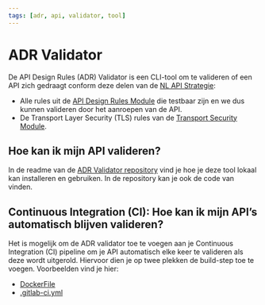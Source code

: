 ```yaml
---
tags: [adr, api, validator, tool]
---
```


# ADR Validator

De API Design Rules (ADR) Validator is een CLI-tool om te valideren of een API zich gedraagt conform deze delen van de [NL API Strategie](https://geonovum.github.io/KP-APIs/API-strategie-algemeen/Inleiding/):

- Alle rules uit de [API Design Rules Module](https://gitdocumentatie.logius.nl/publicatie/api/adr/) die testbaar zijn en we dus kunnen valideren door het aanroepen van de API.
- De Transport Layer Security (TLS) rules van de [Transport Security Module](https://docs.geostandaarden.nl/api/API-Strategie-mod-transport-security/#transport-security).

## Hoe kan ik mijn API valideren?

In de readme van de [ADR Validator repository](https://gitlab.com/commonground/don/adr-validator) vind je hoe je deze tool lokaal kan installeren en gebruiken. In de repository kan je ook de code van vinden.

## Continuous Integration (CI): Hoe kan ik mijn API’s automatisch blijven valideren?

Het is mogelijk om de ADR validator toe te voegen aan je Continuous Integration (CI) pipeline om je API automatisch elke keer te valideren als deze wordt uitgerold. Hiervoor dien je op twee plekken de build-step toe te voegen. Voorbeelden vind je hier:

- [DockerFile](https://gitlab.com/commonground/don/developer.overheid.nl/-/blob/main/Dockerfile?ref_type=heads)
- [.gitlab-ci.yml](https://gitlab.com/commonground/don/developer.overheid.nl/-/blob/main/.gitlab-ci.yml?ref_type=heads)
